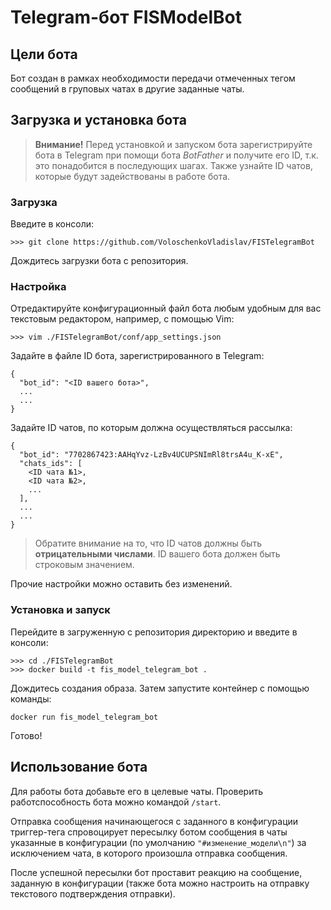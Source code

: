 # Telegram-бот FISModelBot

## Цели бота

Бот создан в рамках необходимости передачи отмеченных тегом сообщений в груповых чатах в другие заданные чаты.

## Загрузка и установка бота

> **Внимание!** Перед установкой и запуском бота зарегистрируйте бота в Telegram при помощи бота *BotFather* и получите его ID, т.к. это понадобится в последующих шагах. Также узнайте ID чатов, которые будут задействованы в работе бота.

### Загрузка

Введите в консоли:

```
>>> git clone https://github.com/VoloschenkoVladislav/FISTelegramBot
```

Дождитесь загрузки бота с репозитория.

### Настройка

Отредактируйте конфигурационный файл бота любым удобным для вас текстовым редактором, например, с помощью Vim:

```
>>> vim ./FISTelegramBot/conf/app_settings.json
```

Задайте в файле ID бота, зарегистрированного в Telegram:

```
{
  "bot_id": "<ID вашего бота>",
  ...
  ...
}
```

Задайте ID чатов, по которым должна осуществляться рассылка:

```
{
  "bot_id": "7702867423:AAHqYvz-LzBv4UCUPSNImRl8trsA4u_K-xE",
  "chats_ids": [
    <ID чата №1>,
    <ID чата №2>,
    ...
  ],
  ...
  ...
}
```

> Обратите внимание на то, что ID чатов должны быть **отрицательными числами**. ID вашего бота должен быть строковым значением.

Прочие настройки можно оставить без изменений.

### Установка и запуск

Перейдите в загруженную с репозитория директорию и введите в консоли:

```
>>> cd ./FISTelegramBot
>>> docker build -t fis_model_telegram_bot .
```

Дождитесь создания образа. Затем запустите контейнер с помощью команды:

```
docker run fis_model_telegram_bot
```

Готово!

## Использование бота

Для работы бота добавьте его в целевые чаты. Проверить работспособность бота можно командой `/start`.

Отправка сообщения начинающегося с заданного в конфигурации триггер-тега спровоцирует пересылку ботом сообщения в чаты указанные в конфигурации (по умолчанию `"#изменение_модели\n"`) за исключением чата, в которого произошла отправка сообщения.

После успешной пересылки бот проставит реакцию на сообщение, заданную в конфигурации (также бота можно настроить на отправку текстового подтверждения отправки). 
